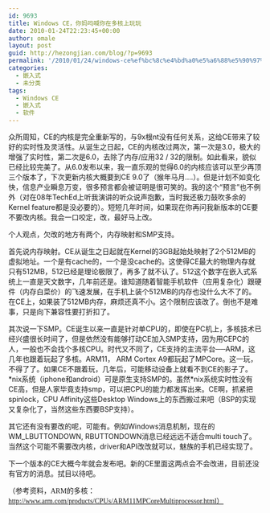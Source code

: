 ```yaml
---
id: 9693
title: Windows CE，你妈吗喊你在多核上玩玩
date: 2010-01-24T22:23:45+00:00
author: omale
layout: post
guid: http://hezongjian.com/blog/?p=9693
permalink: '/2010/01/24/windows-ce%ef%bc%8c%e4%bd%a0%e5%a6%88%e5%90%97%e5%96%8a%e4%bd%a0%e5%9c%a8%e5%a4%9a%e6%a0%b8%e4%b8%8a%e7%8e%a9%e7%8e%a9/'
categories:
  - 嵌入式
  - 未分类
tags:
  - Windows CE
  - 嵌入式
  - 软件
---
```

众所周知，CE的内核是完全重新写的，与9x根nt没有任何关系，这给CE带来了较好的实时性及灵活性。从诞生之日起，CE的内核改过两次，第一次是3.0，极大的增强了实时性，第二次是6.0，去除了内存/应用32 / 32的限制。如此看来，貌似已经比较完美了。从6.0发布以来，我一直乐观的觉得6.0的内核应该可以至少再顶三个版本了，下次更新内核大概要到CE 9.0了（猴年马月&#8230;.）。但是计划不如变化快，信息产业瞬息万变，很多预言都会被证明是很可笑的。我的这个&ldquo;预言&rdquo;也不例外（对在08年TechEd上听我演讲的听众说声抱歉，当时我还极力鼓吹多余的Kernel feature都是没必要的）。短短几年时间，如果现在你再问我新版本的CE要不要改内核。我会一口咬定，改，最好马上改。

个人观点，欠改的地方有两个，内存映射和SMP支持。

首先说内存映射。CE从诞生之日起就在Kernel的3GB起始处映射了2个512MB的虚拟地址。一个是有cache的，一个是没cache的。这使得CE最大的物理内存就只有512MB，512已经是理论极限了，再多了就不认了。512这个数字在嵌入式系统上一直是天文数字，几年前还是。谁知道随着智能手机软件（应用复杂化）跟硬件（内存白菜价）的飞速发展，在手机上装个512MB的内存也没什么大不了的。在CE上，如果装了512MB内存，麻烦还真不小。这个限制应该改了。倒也不是难事，只是向下兼容性要打折扣了。

其次说一下SMP。CE诞生以来一直是针对单CPU的，即使在PC机上，多核技术已经兴盛很长时间了，但是依然没有能够打动CE加入SMP支持，因为用CEPC的人，一般也不会找个多核CPU。时代又不同了，CE支持的主流平台──ARM，这几年也跟着玩起了多核。ARM11， ARM Cortex A9都玩起了MPCore。这一玩，不得了了。如果CE不跟着玩，几年后，可能移动设备上就看不到CE的影子了。\*nix系统（iphone和android）可是原生支持SMP的。虽然\*nix系统实时性没有CE高，但是人家毕竟支持smp，可以把CPU的能力都发挥出来。CE啊，抓紧把spinlock，CPU Affinity这些Desktop Windows上的东西搬过来吧（BSP的实现又复杂化了，当然这些东西要BSP支持）。

其它还有没有要改的呢，可能有。例如Windows消息机制，现在的WM_LBUTTONDOWN, RBUTTONDOWN消息已经远远不适合multi touch了。当然这个可能不需要改内核，driver和API改改就可以，魅族的手机已经实现了。

下一个版本的CE大概今年就会发布吧。新的CE里面这两点会不会改进，目前还没有官方的消息。拭目以待吧。

<span style="font-family: Times; -webkit-border-horizontal-spacing: 2px; -webkit-border-vertical-spacing: 2px;">（参考资料，ARM的多核：http://www.arm.com/products/CPUs/ARM11MPCoreMultiprocessor.html）</span>